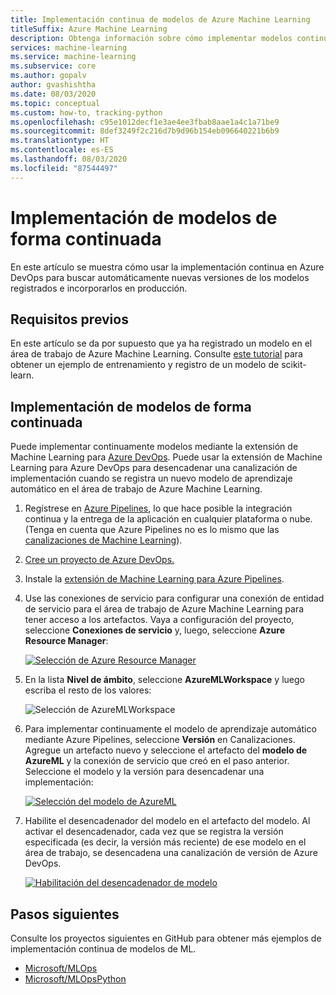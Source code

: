 ```yaml
---
title: Implementación continua de modelos de Azure Machine Learning
titleSuffix: Azure Machine Learning
description: Obtenga información sobre cómo implementar modelos continuamente con la extensión DevOps de Azure Machine Learning.
services: machine-learning
ms.service: machine-learning
ms.subservice: core
ms.author: gopalv
author: gvashishtha
ms.date: 08/03/2020
ms.topic: conceptual
ms.custom: how-to, tracking-python
ms.openlocfilehash: c95e1012decf1e3ae4ee3fbab8aae1a4c1a71be9
ms.sourcegitcommit: 8def3249f2c216d7b9d96b154eb096640221b6b9
ms.translationtype: HT
ms.contentlocale: es-ES
ms.lasthandoff: 08/03/2020
ms.locfileid: "87544497"
---
```

# <a name="continuously-deploy-models"></a>Implementación de modelos de forma continuada

En este artículo se muestra cómo usar la implementación continua en Azure DevOps para buscar automáticamente nuevas versiones de los modelos registrados e incorporarlos en producción.

## <a name="prerequisites"></a>Requisitos previos

En este artículo se da por supuesto que ya ha registrado un modelo en el área de trabajo de Azure Machine Learning. Consulte [este tutorial](how-to-train-scikit-learn.md) para obtener un ejemplo de entrenamiento y registro de un modelo de scikit-learn.

## <a name="continuously-deploy-models"></a>Implementación de modelos de forma continuada

Puede implementar continuamente modelos mediante la extensión de Machine Learning para [Azure DevOps](https://azure.microsoft.com/services/devops/). Puede usar la extensión de Machine Learning para Azure DevOps para desencadenar una canalización de implementación cuando se registra un nuevo modelo de aprendizaje automático en el área de trabajo de Azure Machine Learning.

1. Regístrese en [Azure Pipelines](https://docs.microsoft.com/azure/devops/pipelines/get-started/pipelines-sign-up?view=azure-devops), lo que hace posible la integración continua y la entrega de la aplicación en cualquier plataforma o nube. (Tenga en cuenta que Azure Pipelines no es lo mismo que las [canalizaciones de Machine Learning](concept-ml-pipelines.md#compare)).

1. [Cree un proyecto de Azure DevOps.](https://docs.microsoft.com/azure/devops/organizations/projects/create-project?view=azure-devops)

1. Instale la [extensión de Machine Learning para Azure Pipelines](https://marketplace.visualstudio.com/items?itemName=ms-air-aiagility.vss-services-azureml&targetId=6756afbe-7032-4a36-9cb6-2771710cadc2&utm_source=vstsproduct&utm_medium=ExtHubManageList).

1. Use las conexiones de servicio para configurar una conexión de entidad de servicio para el área de trabajo de Azure Machine Learning para tener acceso a los artefactos. Vaya a configuración del proyecto, seleccione **Conexiones de servicio** y, luego, seleccione **Azure Resource Manager**:

    [![Selección de Azure Resource Manager](media/how-to-deploy-and-where/view-service-connection.png)](media/how-to-deploy-and-where/view-service-connection-expanded.png)

1. En la lista **Nivel de ámbito**, seleccione **AzureMLWorkspace** y luego escriba el resto de los valores:

    ![Selección de AzureMLWorkspace](media/how-to-deploy-and-where/resource-manager-connection.png)

1. Para implementar continuamente el modelo de aprendizaje automático mediante Azure Pipelines, seleccione **Versión** en Canalizaciones. Agregue un artefacto nuevo y seleccione el artefacto del **modelo de AzureML** y la conexión de servicio que creó en el paso anterior. Seleccione el modelo y la versión para desencadenar una implementación:

    [![Selección del modelo de AzureML](media/how-to-deploy-and-where/enable-modeltrigger-artifact.png)](media/how-to-deploy-and-where/enable-modeltrigger-artifact-expanded.png)

1. Habilite el desencadenador del modelo en el artefacto del modelo. Al activar el desencadenador, cada vez que se registra la versión especificada (es decir, la versión más reciente) de ese modelo en el área de trabajo, se desencadena una canalización de versión de Azure DevOps.

    [![Habilitación del desencadenador de modelo](media/how-to-deploy-and-where/set-modeltrigger.png)](media/how-to-deploy-and-where/set-modeltrigger-expanded.png)

## <a name="next-steps"></a>Pasos siguientes

Consulte los proyectos siguientes en GitHub para obtener más ejemplos de implementación continua de modelos de ML.

* [Microsoft/MLOps](https://github.com/Microsoft/MLOps)
* [Microsoft/MLOpsPython](https://github.com/microsoft/MLOpsPython)